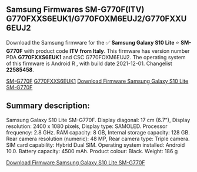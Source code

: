 <h2>Samsung Firmwares SM-G770F(ITV) G770FXXS6EUK1/G770FOXM6EUJ2/G770FXXU6EUJ2</h2>
Download the Samsung firmware for the ✅ <strong>Samsung Galaxy S10 Lite </strong> ⭐ <strong>SM-G770F</strong> with product code <strong>ITV</strong> <strong> from Italy</strong>. This firmware has version number PDA <strong>G770FXXS6EUK1</strong> and CSC G770FOXM6EUJ2. The operating system of this firmware is Android R , with build date 2021-12-01. Changelist <strong>22585458</strong>.


[SM-G770F](https://samfirm.shop/samsung/model/SM-G770F)
[G770FXXS6EUK1](https://samfirm.shop/samsung/pda/G770FXXS6EUK1)
[Download Firmware Samsung Galaxy S10 Lite SM-G770F](https://samfirm.shop/samsung/firmware/479234)
<h2>Summary description:</h2>
<p>Samsung Galaxy S10 Lite SM-G770F. Display diagonal: 17 cm (6.7"), Display resolution: 2400 x 1080 pixels, Display type: SAMOLED. Processor frequency: 2.8 GHz. RAM capacity: 8 GB, Internal storage capacity: 128 GB. Rear camera resolution (numeric): 48 MP, Rear camera type: Triple camera. SIM card capability: Hybrid Dual SIM. Operating system installed: Android 10.0. Battery capacity: 4500 mAh. Product colour: Black. Weight: 186 g</p>


[Download Firmware Samsung Galaxy S10 Lite SM-G770F](https://samfirm.shop/samsung/firmware/479234)
